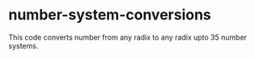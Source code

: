# number-system-conversions
This code converts number from any radix to any radix upto 35 number systems.
